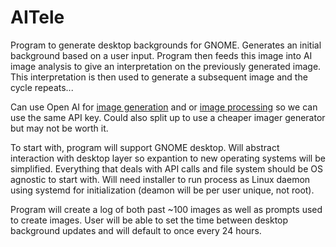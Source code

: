 # AITele

Program to generate desktop backgrounds for GNOME. Generates an initial background based on a user input. Program then feeds this image into AI image analysis to give an interpretation on the previously generated image. This interpretation is then used to generate a subsequent image and the cycle repeats...

Can use Open AI for [image generation](https://platform.openai.com/docs/guides/images/image-generation) and or [image processing](https://platform.openai.com/docs/guides/vision) so we can use the same API key. Could also split up to use a cheaper imager generator but may not be worth it. 

To start with, program will support GNOME desktop. Will abstract interaction with desktop layer so expantion to new operating systems will be simplified. Everything that deals with API calls and file system should be OS agnostic to start with. Will need installer to run process as Linux daemon using systemd for initialization (deamon will be per user unique, not root). 

Program will create a log of both past ~100 images as well as prompts used to create images. User will be able to set the time between desktop background updates and will default to once every 24 hours. 
